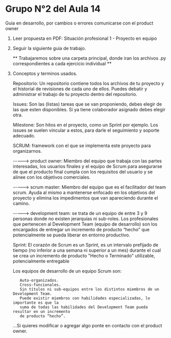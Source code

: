 # Grupo N°2 del Aula 14

Guia en desarrollo, por cambios o errores comunicarse con el product owner

1) Leer propuesta en PDF: Situación profesional 1 - Proyecto en equipo
2) Seguir la siguiente guia de trabajo. 
   
   ** Trabajaremos sobre una carpeta principal, donde iran los archivos .py 
   correspondientes a cada ejercicio individual **
   
3) Conceptos y terminos usados.                                                

   Repositorio: Un repositorio contiene todos los archivos de tu proyecto y el historial de revisiones
                de cada uno de ellos. Puedes debatir y administrar el trabajo de tu proyecto dentro del repositorio.                   
                                                                                                                         
   Issues: Son las (listas) tareas que se van proponiendo, debes elegir de las que esten disponibles. Si ya tiene 
           colaborador asignado debes elegir otra.                    
                 
   Milestone: Son hitos en el proyecto, como un Sprint por ejemplo. Los issues se suelen vincular a estos, para darle 
              el seguimiento y soporte adecuado.
    
   SCRUM: framework con el que se implementa este proyecto para organizarnos.
   
   -----> product owner: Miembro del equipo que trabaja con las partes interesadas, los usuarios finales y el equipo 
                         de Scrum para asegurarse de que el producto final cumpla con los requisitos del usuario y se 
                         alinee con los objetivos comerciales. 
   
   -----> scrum master: Miembro del equipo que es el facilitador del team scrum. Ayuda al mismo a mantenerse enfocado
                        en los objetivos del proyecto y elimina los impedimentos que van apareciendo durante el camino.
   
   -----> development team: se trata de un equipo de entre 3 y 9 personas donde no existen jerarquías ni sub-roles. Los 
                            profesionales que pertenecen al Development Team (equipo de desarrollo) son los encargados 
                            de entregar un incremento de producto “hecho” que potencialmente se pueda liberar en entorno 
                            productivo.                                                                                               
   
   Sprint: El corazón de Scrum es un Sprint, es un intervalo prefijado de tiempo (no inferior a una semana ni superior a un mes) 
           durante el cual se crea un incremento de producto "Hecho o Terminado" utilizable, potencialmente entregable
   
   Los equipos de desarrollo de un equipo Scrum son:

          Auto-organizados.
          Cross-funcionales.
          Sin títulos ni sub-equipos entre los distintos miembros de un Development Team.
          Puede existir miembros con habilidades especializadas, lo importante es que la 
          suma de todas las habilidades del Development Team pueda resultar en un incremento 
          de producto “hecho”.
   
   
   ...Si quieres modificar o agregar algo ponte en contacto con el product owner. 
     
      

  

